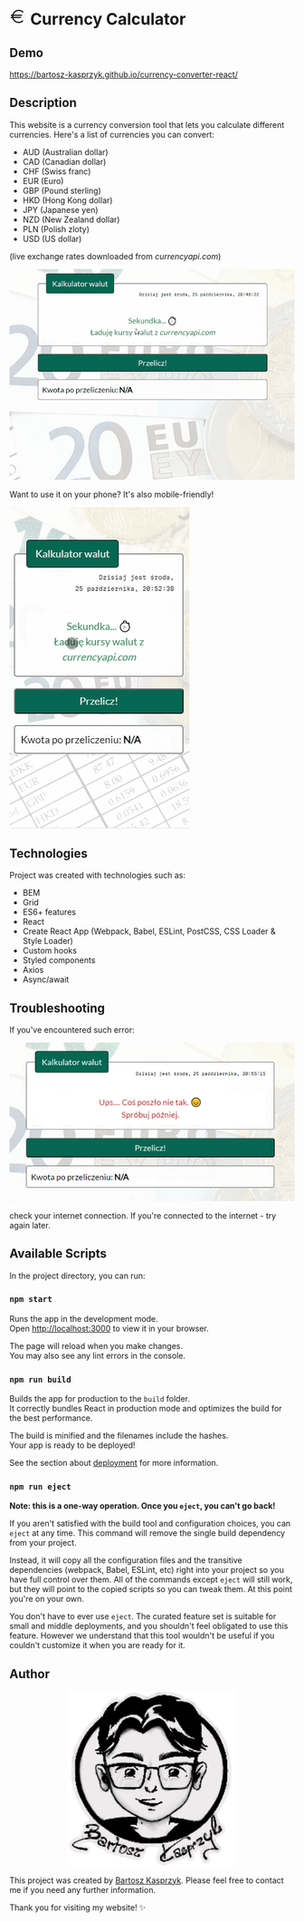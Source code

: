 # <img width="30px" src="/public/icon.png" /> Currency Calculator

## Demo

https://bartosz-kasprzyk.github.io/currency-converter-react/

## Description

This website is a currency conversion tool that lets you calculate different currencies. Here's a list of currencies you can convert:
* AUD (Australian dollar)
* CAD (Canadian dollar)
* CHF (Swiss franc)
* EUR (Euro)
* GBP (Pound sterling)
* HKD (Hong Kong dollar)
* JPY (Japanese yen)
* NZD (New Zealand dollar)
* PLN (Polish zloty)
* USD (US dollar)
  
(live exchange rates downloaded from <i>currencyapi.com</i>)

![preview](/public/currency-converter.gif)

Want to use it on your phone? It's also mobile-friendly!

![preview on mobile](/public/currency-converter-mobile.gif)

## Technologies

Project was created with technologies such as:
* BEM
* Grid
* ES6+ features
* React
* Create React App (Webpack, Babel, ESLint, PostCSS, CSS Loader & Style Loader)
* Custom hooks
* Styled components
* Axios
* Async/await

## Troubleshooting

If you've encountered such error:

![error](/public/error.png)

check your internet connection. If you're connected to the internet - try again later.

## Available Scripts

In the project directory, you can run:

### `npm start`

Runs the app in the development mode.\
Open [http://localhost:3000](http://localhost:3000) to view it in your browser.

The page will reload when you make changes.\
You may also see any lint errors in the console.

### `npm run build`

Builds the app for production to the `build` folder.\
It correctly bundles React in production mode and optimizes the build for the best performance.

The build is minified and the filenames include the hashes.\
Your app is ready to be deployed!

See the section about [deployment](https://facebook.github.io/create-react-app/docs/deployment) for more information.

### `npm run eject`

**Note: this is a one-way operation. Once you `eject`, you can't go back!**

If you aren't satisfied with the build tool and configuration choices, you can `eject` at any time. This command will remove the single build dependency from your project.

Instead, it will copy all the configuration files and the transitive dependencies (webpack, Babel, ESLint, etc) right into your project so you have full control over them. All of the commands except `eject` will still work, but they will point to the copied scripts so you can tweak them. At this point you're on your own.

You don't have to ever use `eject`. The curated feature set is suitable for small and middle deployments, and you shouldn't feel obligated to use this feature. However we understand that this tool wouldn't be useful if you couldn't customize it when you are ready for it.

## Author

<p align="center">
  <a href="https://bartosz-kasprzyk.github.io/homepage/">
    <img width="300px" src="/public/drawingsignature.png" />
  </a>
</p>

This project was created by [Bartosz Kasprzyk](https://github.com/bartosz-kasprzyk). Please feel free to contact me if you need any further information.

Thank you for visiting my website! ✨
